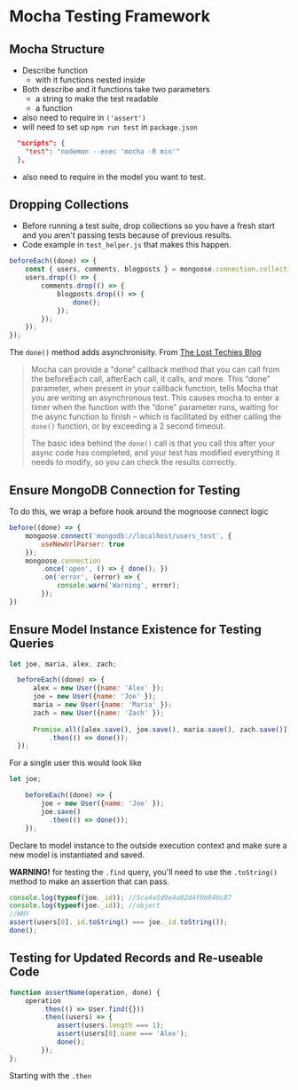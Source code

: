 # Mocha Testing Framework

## Mocha Structure
* Describe function
  * with it functions nested inside
* Both describe and it functions take two parameters
  * a string to make the test readable
  * a function
* also need to require in `('assert')`
* will need to set up `npm run test` in `package.json`
```json
  "scripts": {
    "test": "nodemon --exec 'mocha -R min'"
  },
```
* also need to require in the model you want to test.
  
## Dropping Collections
* Before running a test suite, drop collections so you have a fresh start and you aren't passing tests because of previous results.
* Code example in `test_helper.js` that makes this happen.
```javascript
beforeEach((done) => {
    const { users, comments, blogposts } = mongoose.connection.collections;
    users.drop(() => {
        comments.drop(() => {
            blogposts.drop(() => {
                done();
            });
        });
    });
});
```
The `done()` method adds asynchronisity. From [The Lost Techies Blog](https://lostechies.com/derickbailey/2012/08/17/asynchronous-unit-tests-with-mocha-promises-and-winjs/)
> Mocha can provide a “done” callback method that you can call from the beforeEach call, afterEach call, it calls, and more. This “done” parameter, when present in your callback function, tells Mocha that you are writing an asynchronous test. This causes mocha to enter a timer when the function with the “done” parameter runs, waiting for the async function to finish – which is facilitated by either calling the `done()` function, or by exceeding a 2 second timeout.
> 
> The basic idea behind the `done()` call is that you call this after your async code has completed, and your test has modified everything it needs to modify, so you can check the results correctly.

## Ensure MongoDB Connection for Testing
To do this, we wrap a before hook around the mognoose connect logic
```javascript
before((done) => {
    mongoose.connect('mongodb://localhost/users_test', {
        useNewUrlParser: true
    });
    mongoose.connection
        .once('open', () => { done(); })
        .on('error', (error) => {
            console.warn('Warning', error);
        });
})
```

## Ensure Model Instance Existence for Testing Queries
```javascript
let joe, maria, alex, zach;

  beforeEach((done) => {
      alex = new User({name: 'Alex' });
      joe = new User({name: 'Joe' });
      maria = new User({name: 'Maria' });
      zach = new User({name: 'Zach' });
      
      Promise.all([alex.save(), joe.save(), maria.save(), zach.save()])
          .then(() => done());
  });
```
For a single user this would look like
```javascript
let joe;

    beforeEach((done) => {
        joe = new User({name: 'Joe' });
        joe.save()
          .then(() => done());
    });
```

Declare to model instance to the outside execution context and make sure a new model is instantiated and saved.

**WARNING!** for testing the `.find` query, you'll need to use the `.toString()` method to make an assertion that can pass.

```javascript
console.log(typeof(joe._id)); //5ca4a5d9e4a02d4f8b949c87
console.log(typeof(joe._id)); //object
//WHY
assert(users[0]._id.toString() === joe._id.toString());
done();
```

## Testing for Updated Records and Re-useable Code
```javascript
function assertName(operation, done) {
    operation
        .then(() => User.find({}))
        .then((users) => {
            assert(users.length === 1);
            assert(users[0].name === 'Alex');
            done();
        });
};
```

Starting with the `.then`